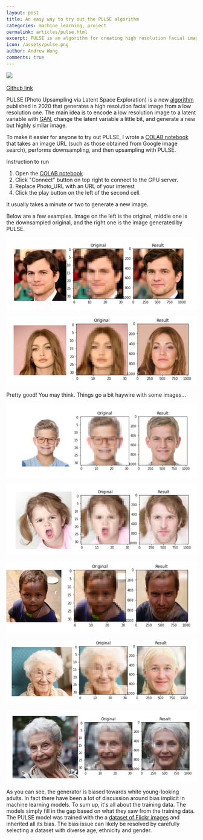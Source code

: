 ```yaml
---
layout: post
title: An easy way to try out the PULSE algorithm
categories: machine_learning, project
permalink: articles/pulse.html
excerpt: PULSE is an algorithm for creating high resolution facial images
icon: /assets/pulse.png
author: Andrew Wong
comments: true
---
```

[![](https://camo.githubusercontent.com/52feade06f2fecbf006889a904d221e6a730c194/68747470733a2f2f636f6c61622e72657365617263682e676f6f676c652e636f6d2f6173736574732f636f6c61622d62616467652e737667)](https://colab.research.google.com/github/ctawong/PULSE_from_image_url/blob/master/PULSE_URL.ipynb)

[Github link](https://github.com/ctawong/PULSE_from_image_url)

PULSE (Photo Upsampling via Latent Space Exploration) is a new [algorithm](https://arxiv.org/abs/2003.03808) published in 2020 that generates a high resolution facial image from a low resolution one. The main idea is to encode a low resolution image to a latent variable with [GAN](https://en.wikipedia.org/wiki/Generative_adversarial_network), change the latent variable a little bit, and generate a new but highly similar image.

To make it easier for anyone to try out PULSE, I wrote a [COLAB notebook](https://colab.research.google.com/github/ctawong/PULSE_from_image_url/blob/master/PULSE_URL.ipynb) that takes an image URL (such as those obtained from Google image search), performs downsampling, and then upsampling with PULSE. 

Instruction to run

1. Open the [COLAB notebook](https://colab.research.google.com/github/ctawong/PULSE_from_image_url/blob/master/PULSE_URL.ipynb)
2. Click "Connect" button on top right to connect to the GPU server.
3. Replace Photo_URL with an URL of your interest
4. Click the play button on the left of the second cell.

It usually takes a minute or two to generate a new image.

Below are a few examples. Image on the left is the original, middle one is the downsampled original, and the right one is the image generated by PULSE.

![](/assets/uploads/pulse1.png)

![](/assets/uploads/pulse2.png)

Pretty good! You may think. Things go a bit haywire with some images...

![](/assets/uploads/pulse3.png)

![](/assets/uploads/pulse4.png)

![](/assets/uploads/pulse5.png)

![](/assets/uploads/pulse_senior1.png)

![](/assets/uploads/pulse_senior2.png)

As you can see, the generator is biased towards white young-looking adults. In fact there have been a lot of discussion around bias implicit in machine learning models. To sum up, it's all about the training data. The models simply fill in the gap based on what they saw from the training data. The PULSE model was trained with the a [dataset of Flickr images](https://github.com/NVlabs/ffhq-dataset) and inherited all its bias. The bias issue can likely be resolved by carefully selecting a dataset with diverse age, ethnicity and gender.